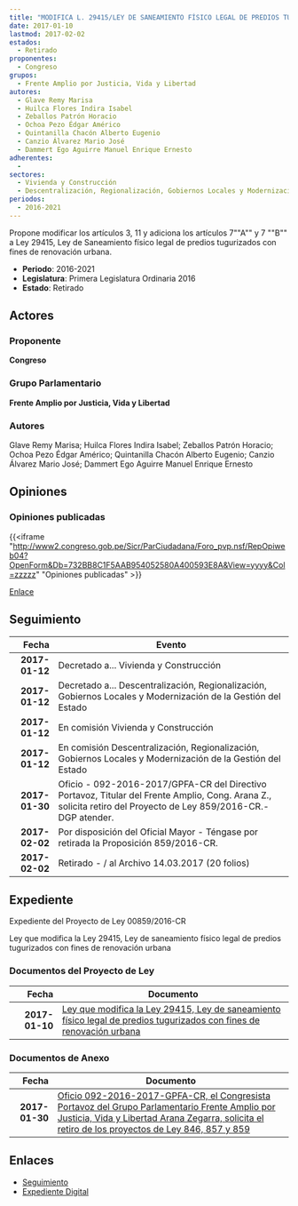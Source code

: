 ```yaml
---
title: "MODIFICA L. 29415/LEY DE SANEAMIENTO FÍSICO LEGAL DE PREDIOS TUGURIZADOS"
date: 2017-01-10
lastmod: 2017-02-02
estados: 
  - Retirado
proponentes: 
  - Congreso
grupos: 
  - Frente Amplio por Justicia, Vida y Libertad
autores: 
  - Glave Remy Marisa
  - Huilca Flores Indira Isabel
  - Zeballos Patrón Horacio
  - Ochoa Pezo Édgar Américo
  - Quintanilla Chacón Alberto Eugenio
  - Canzio Álvarez Mario José
  - Dammert Ego Aguirre Manuel Enrique Ernesto
adherentes: 
  - 
sectores: 
  - Vivienda y Construcción
  - Descentralización, Regionalización, Gobiernos Locales y Modernización de la Gestión del Estado
periodos: 
  - 2016-2021
---
```


Propone modificar los artículos 3, 11 y adiciona los artículos 7""A"" y 7 ""B"" a Ley 29415, Ley de Saneamiento físico legal de predios tugurizados con fines de renovación urbana.

- **Periodo**: 2016-2021
- **Legislatura**: Primera Legislatura Ordinaria 2016
- **Estado**: Retirado

## Actores

### Proponente

**Congreso**

### Grupo Parlamentario

**Frente Amplio por Justicia, Vida y Libertad**

### Autores

Glave Remy Marisa; Huilca Flores Indira Isabel; Zeballos Patrón Horacio; Ochoa Pezo Édgar Américo; Quintanilla Chacón Alberto Eugenio; Canzio Álvarez Mario José; Dammert Ego Aguirre Manuel Enrique Ernesto


## Opiniones

### Opiniones publicadas

{{<iframe "http://www2.congreso.gob.pe/Sicr/ParCiudadana/Foro_pvp.nsf/RepOpiweb04?OpenForm&Db=732BB8C1F5AAB954052580A400593E8A&View=yyyy&Col=zzzzz" "Opiniones publicadas" >}}

[Enlace](http://www2.congreso.gob.pe/Sicr/ParCiudadana/Foro_pvp.nsf/RepOpiweb04?OpenForm&Db=732BB8C1F5AAB954052580A400593E8A&View=yyyy&Col=zzzzz)

## Seguimiento

| Fecha | Evento |
|------:|--------|
| **2017-01-12** | Decretado a... Vivienda y Construcción|
| **2017-01-12** | Decretado a... Descentralización, Regionalización, Gobiernos Locales y Modernización de la Gestión del Estado|
| **2017-01-12** | En comisión Vivienda y Construcción|
| **2017-01-12** | En comisión Descentralización, Regionalización, Gobiernos Locales y Modernización de la Gestión del Estado|
| **2017-01-30** | Oficio - 092-2016-2017/GPFA-CR del Directivo Portavoz, Titular del Frente Amplio, Cong. Arana Z., solicita retiro del Proyecto de Ley 859/2016-CR.-DGP atender.|
| **2017-02-02** | Por disposición del Oficial Mayor - Téngase por retirada la Proposición 859/2016-CR.|
| **2017-02-02** | Retirado - / al Archivo 14.03.2017 (20 folios)|


## Expediente

Expediente del Proyecto de Ley 00859/2016-CR

Ley que modifica la Ley 29415, Ley de saneamiento físico legal de predios tugurizados con fines de renovación urbana


### Documentos del Proyecto de Ley

| Fecha | Documento |
|------:|--------|
| **2017-01-10** | [Ley que modifica la Ley 29415, Ley de saneamiento físico legal de predios tugurizados con fines de renovación urbana](http://www.leyes.congreso.gob.pe/Documentos/2016_2021/Proyectos_de_Ley_y_de_Resoluciones_Legislativas/PL0085920170110...pdf) |

### Documentos de Anexo

| Fecha | Documento |
|------:|--------|
| **2017-01-30** | [Oficio 092-2016-2017-GPFA-CR, el Congresista Portavoz del Grupo Parlamentario Frente Amplio por Justicia, Vida y Libertad Arana Zegarra, solicita el retiro de los proyectos de Ley 846, 857 y 859](http://www.leyes.congreso.gob.pe/Documentos/2016_2021/Oficios/Grupos_Parlamentarios/OFICIO-092-2016-2017-GPFA-CR.pdf) |

## Enlaces 

- [Seguimiento](http://www2.congreso.gob.pehttp://www2.congreso.gob.pe/Sicr/TraDocEstProc/CLProLey2016.nsf/f7fff46988ca05b1052578e100829cc7/cca620b72ff3c4dc052580a40058112b?OpenDocument)
- [Expediente Digital](http://www2.congreso.gob.pehttp://www2.congreso.gob.pe/Sicr/TraDocEstProc/CLProLey2016.nsf/f7fff46988ca05b1052578e100829cc7/cca620b72ff3c4dc052580a40058112b?OpenDocument&Click=05257FB7005EB655.eb71d0cf91d8294e05256cdf006b5706/$Body/0.1C6C)
